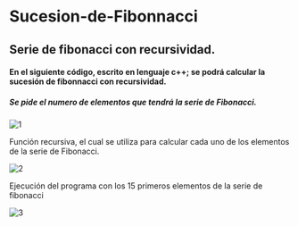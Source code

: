 # Sucesion-de-Fibonnacci


## Serie de fibonacci con recursividad.

#### En el siguiente código, escrito en lenguaje c++; se podrá calcular la sucesión de fibonnacci con recursividad.

##### Se pide el numero de elementos que tendrá la serie de Fibonacci.


![1](https://user-images.githubusercontent.com/71052252/94635657-bf23a180-0298-11eb-8703-c3eb3b9d93f8.png)
 


Función recursiva, el cual se utiliza para calcular cada uno de los elementos de la serie de Fibonacci.


![2](https://user-images.githubusercontent.com/71052252/94635783-10cc2c00-0299-11eb-98ec-90b797040a09.png)


Ejecución del programa con los 15 primeros elementos de la serie de fibonacci

![3](https://user-images.githubusercontent.com/71052252/94636048-aa93d900-0299-11eb-9c01-b2020f0f52d5.png)





